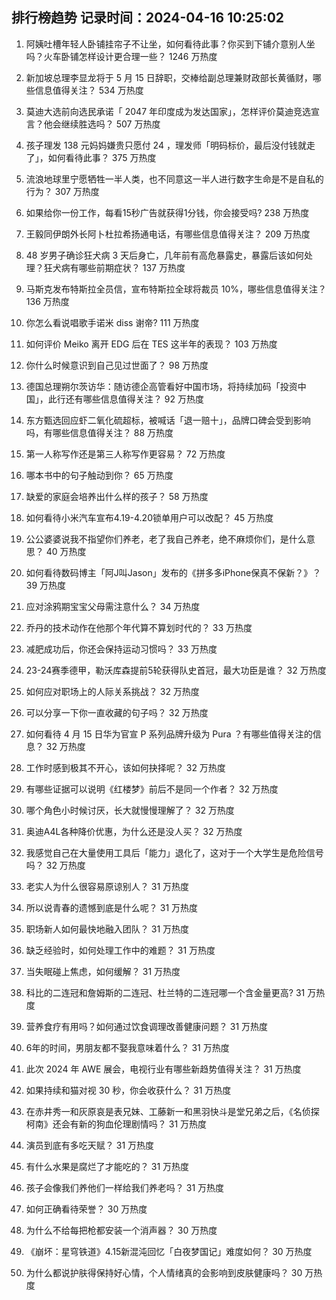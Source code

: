 
## 排行榜趋势 记录时间：2024-04-16 10:25:02
  
  1. 阿姨吐槽年轻人卧铺挂帘子不让坐，如何看待此事？你买到下铺介意别人坐吗？火车卧铺怎样设计更合理一些？ 1246 万热度
    
  2. 新加坡总理李显龙将于 5 月 15 日辞职，交棒给副总理兼财政部长黄循财，哪些信息值得关注？ 534 万热度
    
  3. 莫迪大选前向选民承诺「 2047 年印度成为发达国家」，怎样评价莫迪竞选宣言？他会继续胜选吗？ 507 万热度
    
  4. 孩子理发 138 元妈妈嫌贵只愿付 24 ，理发师「明码标价，最后没付钱就走了」，如何看待此事？ 375 万热度
    
  5. 流浪地球里宁愿牺牲一半人类，也不同意这一半人进行数字生命是不是自私的行为？ 307 万热度
    
  6. 如果给你一份工作，每看15秒广告就获得1分钱，你会接受吗? 238 万热度
    
  7. 王毅同伊朗外长阿卜杜拉希扬通电话，有哪些信息值得关注？ 209 万热度
    
  8. 48 岁男子确诊狂犬病 3 天后身亡，几年前有高危暴露史，暴露后该如何处理？狂犬病有哪些前期症状？ 137 万热度
    
  9. 马斯克发布特斯拉全员信，宣布特斯拉全球将裁员 10%，哪些信息值得关注？ 136 万热度
    
  10. 你怎么看说唱歌手诺米 diss 谢帝? 111 万热度
    
  11. 如何评价 Meiko 离开 EDG 后在 TES 这半年的表现？ 103 万热度
    
  12. 你什么时候意识到自己见过世面了？ 98 万热度
    
  13. 德国总理朔尔茨访华：随访德企高管看好中国市场，将持续加码「投资中国」，此行还有哪些信息值得关注？ 92 万热度
    
  14. 东方甄选回应虾二氧化硫超标，被喊话「退一赔十」，品牌口碑会受到影响吗，有哪些信息值得关注？ 88 万热度
    
  15. 第一人称写作还是第三人称写作更容易？ 72 万热度
    
  16. 哪本书中的句子触动到你？ 65 万热度
    
  17. 缺爱的家庭会培养出什么样的孩子？ 58 万热度
    
  18. 如何看待小米汽车宣布4.19-4.20锁单用户可以改配？ 45 万热度
    
  19. 公公婆婆说我不指望你们养老，老了我自己养老，绝不麻烦你们，是什么意思？ 40 万热度
    
  20. 如何看待数码博主「阿J叫Jason」发布的《拼多多iPhone保真不保新？》？ 39 万热度
    
  21. 应对涂鸦期宝宝父母需注意什么？ 34 万热度
    
  22. 乔丹的技术动作在他那个年代算不算划时代的？ 33 万热度
    
  23. 减肥成功后，你还会保持运动习惯吗？ 33 万热度
    
  24. 23-24赛季德甲，勒沃库森提前5轮获得队史首冠，最大功臣是谁？ 32 万热度
    
  25. 如何应对职场上的人际关系挑战？ 32 万热度
    
  26. 可以分享一下你一直收藏的句子吗？ 32 万热度
    
  27. 如何看待 4 月 15 日华为官宣 P 系列品牌升级为 Pura ？有哪些值得关注的信息？ 32 万热度
    
  28. 工作时感到极其不开心，该如何抉择呢？ 32 万热度
    
  29. 有哪些证据可以说明《红楼梦》前后不是同一个作者？ 32 万热度
    
  30. 哪个角色小时候讨厌，长大就慢慢理解了？ 32 万热度
    
  31. 奥迪A4L各种降价优惠，为什么还是没人买？ 32 万热度
    
  32. 我感觉自己在大量使用工具后「能力」退化了，这对于一个大学生是危险信号吗？ 32 万热度
    
  33. 老实人为什么很容易原谅别人？ 31 万热度
    
  34. 所以说青春的遗憾到底是什么呢？ 31 万热度
    
  35. 职场新人如何最快地融入团队？ 31 万热度
    
  36. 缺乏经验时，如何处理工作中的难题？ 31 万热度
    
  37. 当失眠碰上焦虑，如何缓解？ 31 万热度
    
  38. 科比的二连冠和詹姆斯的二连冠、杜兰特的二连冠哪一个含金量更高? 31 万热度
    
  39. 营养食疗有用吗？如何通过饮食调理改善健康问题？ 31 万热度
    
  40. 6年的时间，男朋友都不娶我意味着什么？ 31 万热度
    
  41. 此次 2024 年 AWE 展会，电视行业有哪些新趋势值得关注？ 31 万热度
    
  42. 如果持续和猫对视 30 秒，你会收获什么？ 31 万热度
    
  43. 在赤井秀一和灰原哀是表兄妹、工藤新一和黑羽快斗是堂兄弟之后，《名侦探柯南》还会有新的狗血伦理剧情吗？ 31 万热度
    
  44. 演员到底有多吃天赋？ 31 万热度
    
  45. 有什么水果是腐烂了才能吃的？ 31 万热度
    
  46. 孩子会像我们养他们一样给我们养老吗？ 31 万热度
    
  47. 如何正确看待荣誉？ 30 万热度
    
  48. 为什么不给每把枪都安装一个消声器？ 30 万热度
    
  49. 《崩坏：星穹铁道》4.15新混沌回忆「白夜梦国记」难度如何？ 30 万热度
    
  50. 为什么都说护肤得保持好心情，个人情绪真的会影响到皮肤健康吗？ 30 万热度
    